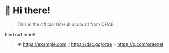 # 👋 Hi there!
> This is the official GitHub account from ORAE.

Find out more!
> `🌍` https://example.com
> `💬` https://dsc.gg/orae
> `✨` https://x.com/oraenet
